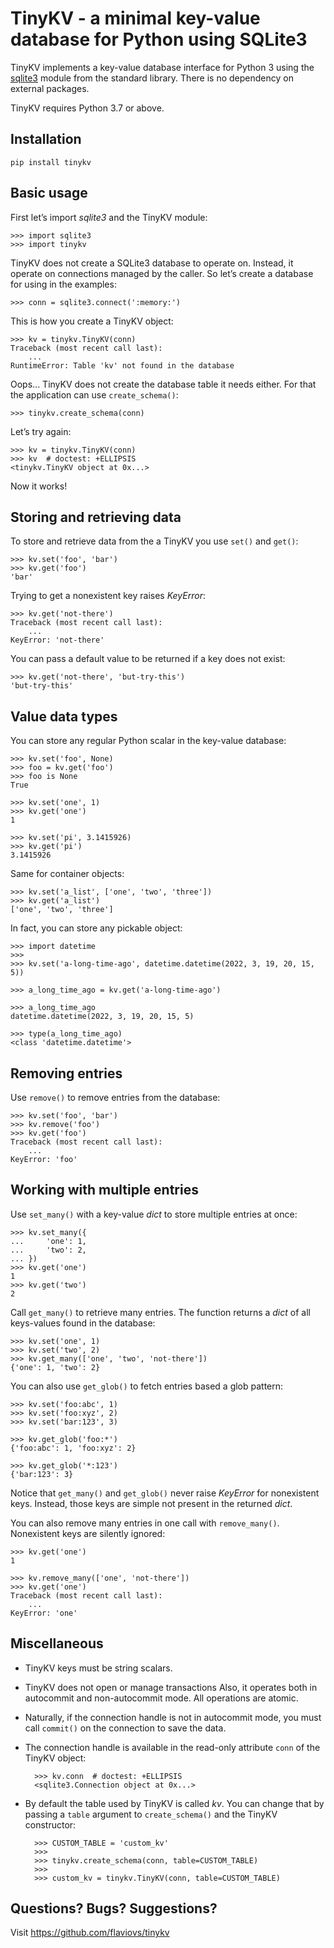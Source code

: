 TinyKV - a minimal key-value database for Python using SQLite3
==============================================================

TinyKV implements a key-value database interface for Python 3 using
the [sqlite3](https://docs.python.org/3/library/sqlite3.html) module
from the standard library. There is no dependency on external
packages.

TinyKV requires Python 3.7 or above.


Installation
------------

    pip install tinykv


Basic usage
-----------

First let’s import _sqlite3_ and the TinyKV module:

    >>> import sqlite3
    >>> import tinykv

TinyKV does not create a SQLite3 database to operate on. Instead, it
operate on connections managed by the caller. So let’s create a
database for using in the examples:

    >>> conn = sqlite3.connect(':memory:')

This is how you create a TinyKV object:

    >>> kv = tinykv.TinyKV(conn)
    Traceback (most recent call last):
        ...
    RuntimeError: Table 'kv' not found in the database

Oops... TinyKV does not create the database table it needs either. For
that the application can use `create_schema()`:

    >>> tinykv.create_schema(conn)

Let’s try again:

    >>> kv = tinykv.TinyKV(conn)
    >>> kv  # doctest: +ELLIPSIS
    <tinykv.TinyKV object at 0x...>

Now it works!


## Storing and retrieving data

To store and retrieve data from the a TinyKV you use `set()` and
`get()`:

    >>> kv.set('foo', 'bar')
    >>> kv.get('foo')
    'bar'

Trying to get a nonexistent key raises _KeyError_:

    >>> kv.get('not-there')
    Traceback (most recent call last):
        ...
    KeyError: 'not-there'

You can pass a default value to be returned if a key does not exist:

    >>> kv.get('not-there', 'but-try-this')
    'but-try-this'


## Value data types

You can store any regular Python scalar in the key-value database:

    >>> kv.set('foo', None)
    >>> foo = kv.get('foo')
    >>> foo is None
    True

    >>> kv.set('one', 1)
    >>> kv.get('one')
    1

    >>> kv.set('pi', 3.1415926)
    >>> kv.get('pi')
    3.1415926

Same for container objects:

    >>> kv.set('a_list', ['one', 'two', 'three'])
    >>> kv.get('a_list')
    ['one', 'two', 'three']

In fact, you can store any pickable object:

    >>> import datetime
    >>>
    >>> kv.set('a-long-time-ago', datetime.datetime(2022, 3, 19, 20, 15, 5))

    >>> a_long_time_ago = kv.get('a-long-time-ago')

    >>> a_long_time_ago
    datetime.datetime(2022, 3, 19, 20, 15, 5)

    >>> type(a_long_time_ago)
    <class 'datetime.datetime'>


## Removing entries

Use `remove()` to remove entries from the database:

    >>> kv.set('foo', 'bar')
    >>> kv.remove('foo')
    >>> kv.get('foo')
    Traceback (most recent call last):
        ...
    KeyError: 'foo'


## Working with multiple entries

Use `set_many()` with a key-value _dict_ to store multiple entries at
once:

    >>> kv.set_many({
    ...     'one': 1,
    ...     'two': 2,
    ... })
    >>> kv.get('one')
    1
    >>> kv.get('two')
    2

Call `get_many()` to retrieve many entries. The function returns a
_dict_ of all keys-values found in the database:

    >>> kv.set('one', 1)
    >>> kv.set('two', 2)
    >>> kv.get_many(['one', 'two', 'not-there'])
    {'one': 1, 'two': 2}

You can also use `get_glob()` to fetch entries based a glob pattern:

    >>> kv.set('foo:abc', 1)
    >>> kv.set('foo:xyz', 2)
    >>> kv.set('bar:123', 3)

    >>> kv.get_glob('foo:*')
    {'foo:abc': 1, 'foo:xyz': 2}

    >>> kv.get_glob('*:123')
    {'bar:123': 3}

Notice that `get_many()` and `get_glob()` never raise _KeyError_ for
nonexistent keys. Instead, those keys are simple not present in the
returned _dict_.

You can also remove many entries in one call with
`remove_many()`. Nonexistent keys are silently ignored:

    >>> kv.get('one')
    1

    >>> kv.remove_many(['one', 'not-there'])
    >>> kv.get('one')
    Traceback (most recent call last):
        ...
    KeyError: 'one'


Miscellaneous
-------------

- TinyKV keys must be string scalars.

- TinyKV does not open or manage transactions Also, it operates both
  in autocommit and non-autocommit mode. All operations are atomic.

- Naturally, if the connection handle is not in autocommit mode, you
  must call `commit()` on the connection to save the data.

- The connection handle is available in the read-only attribute `conn`
  of the TinyKV object:

        >>> kv.conn  # doctest: +ELLIPSIS
        <sqlite3.Connection object at 0x...>

- By default the table used by TinyKV is called _kv_. You can change
  that by passing a `table` argument to `create_schema()` and the
  TinyKV constructor:

        >>> CUSTOM_TABLE = 'custom_kv'
        >>>
        >>> tinykv.create_schema(conn, table=CUSTOM_TABLE)
        >>>
        >>> custom_kv = tinykv.TinyKV(conn, table=CUSTOM_TABLE)


Questions? Bugs? Suggestions?
-----------------------------
Visit https://github.com/flaviovs/tinykv
